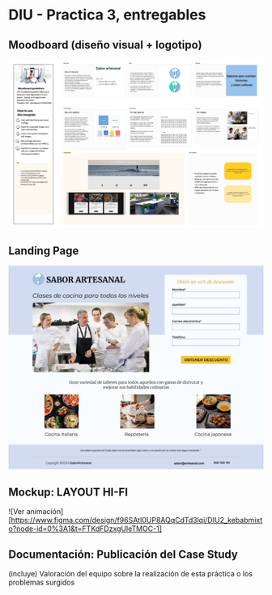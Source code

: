 # DIU - Practica 3, entregables

## Moodboard (diseño visual + logotipo)   
![](moodboard.png)

## Landing Page
![](LandingPage.png)

## Mockup: LAYOUT HI-FI
![Ver animación][https://www.figma.com/design/f96SAtI0UP8AQqCdTd3lqi/DIU2_kebabmixto?node-id=0%3A1&t=FTKdFDzxgUleTMOC-1]


## Documentación: Publicación del Case Study


(incluye) Valoración del equipo sobre la realización de esta práctica o los problemas surgidos
 
